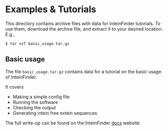 # Examples & Tutorials

This directory contains archive files with data for InteinFinder tutorials.  To use them, download the archive file, and extract it to your desired location.  E.g.,

```
$ tar xzf basic_usage.tar.gz
```

## Basic usage

The file `basic_usage.tar.gz` contains data for a tutorial on the basic usage of InteinFinder.

It covers

- Making a simple config file
- Running the software
- Checking the output
- Generating intein free extein sequences

The full write-up can be found on the InteinFinder [docs](https://mooreryan.github.io/InteinFinder/basic-usage) website.
